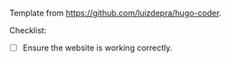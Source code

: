 Template from https://github.com/luizdepra/hugo-coder.

Checklist:

- [ ] Ensure the website is working correctly.